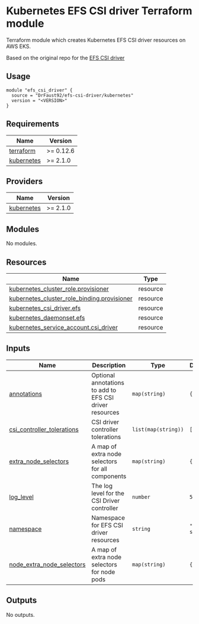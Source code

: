 # Kubernetes EFS CSI driver Terraform module 

Terraform module which creates Kubernetes EFS CSI driver resources on AWS EKS.

Based on the original repo for the [EFS CSI driver](https://github.com/kubernetes-sigs/aws-efs-csi-driver)

## Usage

```hcl
module "efs_csi_driver" {
  source = "DrFaust92/efs-csi-driver/kubernetes"
  version = "<VERSION>"
}
```

<!-- BEGINNING OF PRE-COMMIT-TERRAFORM DOCS HOOK -->
## Requirements

| Name | Version |
|------|---------|
| <a name="requirement_terraform"></a> [terraform](#requirement\_terraform) | >= 0.12.6 |
| <a name="requirement_kubernetes"></a> [kubernetes](#requirement\_kubernetes) | >= 2.1.0 |

## Providers

| Name | Version |
|------|---------|
| <a name="provider_kubernetes"></a> [kubernetes](#provider\_kubernetes) | >= 2.1.0 |

## Modules

No modules.

## Resources

| Name | Type |
|------|------|
| [kubernetes_cluster_role.provisioner](https://registry.terraform.io/providers/hashicorp/kubernetes/latest/docs/resources/cluster_role) | resource |
| [kubernetes_cluster_role_binding.provisioner](https://registry.terraform.io/providers/hashicorp/kubernetes/latest/docs/resources/cluster_role_binding) | resource |
| [kubernetes_csi_driver.efs](https://registry.terraform.io/providers/hashicorp/kubernetes/latest/docs/resources/csi_driver) | resource |
| [kubernetes_daemonset.efs](https://registry.terraform.io/providers/hashicorp/kubernetes/latest/docs/resources/daemonset) | resource |
| [kubernetes_service_account.csi_driver](https://registry.terraform.io/providers/hashicorp/kubernetes/latest/docs/resources/service_account) | resource |

## Inputs

| Name | Description | Type | Default | Required |
|------|-------------|------|---------|:--------:|
| <a name="input_annotations"></a> [annotations](#input\_annotations) | Optional annotations to add to EFS CSI driver resources | `map(string)` | `{}` | no |
| <a name="input_csi_controller_tolerations"></a> [csi\_controller\_tolerations](#input\_csi\_controller\_tolerations) | CSI driver controller tolerations | `list(map(string))` | `[]` | no |
| <a name="input_extra_node_selectors"></a> [extra\_node\_selectors](#input\_extra\_node\_selectors) | A map of extra node selectors for all components | `map(string)` | `{}` | no |
| <a name="input_log_level"></a> [log\_level](#input\_log\_level) | The log level for the CSI Driver controller | `number` | `5` | no |
| <a name="input_namespace"></a> [namespace](#input\_namespace) | Namespace for EFS CSI driver resources | `string` | `"kube-system"` | no |
| <a name="input_node_extra_node_selectors"></a> [node\_extra\_node\_selectors](#input\_node\_extra\_node\_selectors) | A map of extra node selectors for node pods | `map(string)` | `{}` | no |

## Outputs

No outputs.
<!-- END OF PRE-COMMIT-TERRAFORM DOCS HOOK -->